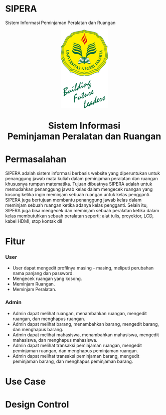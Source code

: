 # SIPERA
Sistem Informasi Peminjaman Peralatan dan Ruangan

<p align="center"> 
    <img src="logo.png" align="center" width="150"></img>
</p>

<h1 align="center"> Sistem Informasi </br> Peminjaman Peralatan dan Ruangan </h1>


# Permasalahan
SIPERA adalah sistem informasi berbasis website yang diperuntukan untuk penanggung jawab mata kuliah dalam peminjaman peralatan dan ruangan khususnya rumpun matematika.
Tujuan dibuatnya SIPERA adalah untuk memudahkan penanggung jawab kelas dalam mengecek ruangan yang kosong ketika ingin meminjam sebuah ruangan untuk kelas pengganti. SIPERA juga bertujuan membantu penanggung jawab kelas dalam meminjam sebuah ruangan ketika adanya kelas pengganti. Selain itu, SIPERA juga bisa mengecek dan meminjam sebuah peralatan ketika dalam kelas membutuhkan sebuah peralatan seperti; alat tulis, proyektor, LCD, kabel HDMI, stop kontak dll

# Fitur

### User
- User dapat mengedit profilnya masing - masing, meliputi perubahan nama panjang dan password.
- Mengecek ruangan yang kosong.
- Meminjam Ruangan.
- Meminjam Peralatan.

### Admin
- Admin dapat melihat ruangan, menambahkan ruangan, mengedit ruangan, dan menghapus ruangan.
- Admin dapat melihat barang, menambahkan barang, mengedit barang, dan menghapus barang.
- Admin dapat melihat mahasiswa, menambahkan mahasiswa, mengedit mahasiswa, dan menghapus mahasiswa.
- Admin dapat melihat transaksi peminjaman ruangan, mengedit peminjaman ruangan, dan menghapus peminjaman ruangan.
- Admin dapat melihat transaksi peminjaman barang, mengedit peminjaman barang, dan menghapus peminjaman barang.

# Use Case

# Design Control
